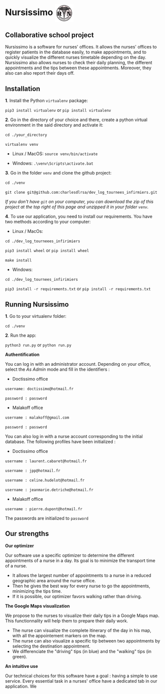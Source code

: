 # Nursissimo   <img src="dev_log/static/nurse_logo.png" width=60 align=center />

## Collaborative school project

Nursissimo is a software for nurses' offices. It allows the nurses' offices to register patients in the database easily,
to make appointments, and to quickly visualize the different nurses timetable depending on the day. Nursissimo also 
allows nurses to check their daily planning, the different appointments and the tips between these appointments. Moreover,
they also can also report their days off.

## Installation

**1**. Install the Python `virtualenv` package:

`pip3 install virtualenv` or `pip install virtualenv`

**2**. Go in the directory of your choice and there, create a python virtual environment in the said 
directory and activate it:

`cd ./your_directory`

`virtualenv venv`

- Linux / MacOS: `source venv/bin/activate`

- Windows: `.\venv\Scripts\activate.bat`

**3**. Go in the folder `venv` and clone the github project:

`cd ./venv`

`git clone git@github.com:charlesdlrsa/dev_log_tournees_infirmiers.git`

_If you don't have `git` on your computer, you can download the zip of this project at the top right of this page and unzipped it in your folder `venv`._

**4**. To use our application, you need to install our requirements. You have two methods according to your computer:

- Linux / MacOs:

`cd ./dev_log_tourneees_infirimiers`

`pip3 install wheel` or `pip install wheel`

`make install`

- Windows:

`cd ./dev_log_tournees_infirimiers`

`pip3 install -r requirements.txt` or `pip install -r requirements.txt`


## Running Nursissimo

**1**. Go to your virtualenv folder:

`cd ./venv`

**2**. Run the app:

`python3 run.py` or `python run.py`

**Authentification**

You can log in with an administrator account. Depending on your office, select the *As Admin* mode and fill in the identifiers : 

- Doctissimo office

`username: doctissimo@hotmail.fr`

`password : password`

- Malakoff office

`username : malakoff@gmail.com`

`password : password`

You can also log in with a nurse account corresponding to the initial database. The following profiles have been initialized :

- Doctissimo office

`username : laurent.cabaret@hotmail.fr`

`username : jpp@hotmail.fr`

`username : celine.hudelot@hotmail.fr`

`username : jeanmarie.detriche@hotmail.fr`

- Malakoff office

`username : pierre.dupont@hotmail.fr`

The passwords are initialized to `password`



## Our strengths

**Our optimizer**

Our software use a specific optimizer to determine the different appointments of a nurse in a day. Its goal is to minimize
the transport time of a nurse. 
- It allows the largest number of appointments to a nurse in a reduced geographic area around
the nurse office. 
- Then he gives the best way for every nurse to go the appointments, minimizing the tips time. 
- If it is possible, our optimizer favors walking rather than driving.

**The Google Maps visualization**

We propose to the nurses to visualize their daily tips in a Google Maps map. This functionnality will help them to prepare their daily work.
- The nurse can visualize the complete itinerary of the day in his map, with all the appointement markers on the map.
- The nurse can also visualize a specific tip between two appointments by selecting the destination appointment.
- We differenciate the "driving" tips (in blue) and the "walking" tips (in green).

**An intuitive use**

Our technical choices for this software have a goal : having a simple to use service. Every essential task in a nurses' office have a dedicated tab in our application. We
 
